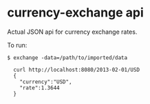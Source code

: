 # currency-exchange api

Actual JSON api for currency exchange rates.

To run:

```
$ exchange -data=/path/to/imported/data
```

```
  curl http://localhost:8080/2013-02-01/USD
  {
    "currency":"USD",
    "rate":1.3644
  }
```